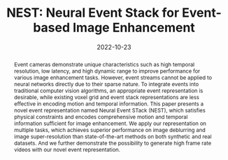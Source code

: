 ---
title: 'NEST: Neural Event Stack for Event-based Image Enhancement'

# Authors
# If you created a profile for a user (e.g. the default `admin` user), write the username (folder name) here
# and it will be replaced with their full name and linked to their profile.
authors:
  - admin
  - Chu Zhou
  - Hanyue Lou
  - and Boxin Shi

# Author notes (optional)
#author_notes:
#  - 'Equal contribution'
#  - 'Equal contribution'

date: '2022-10-23'
doi: ''

# Schedule page publish date (NOT publication's date).
publishDate: '2022-7-20'

# Publication type.
# Legend: 0 = Uncategorized; 1 = Conference paper; 2 = Journal article;
# 3 = Preprint / Working Paper; 4 = Report; 5 = Book; 6 = Book section;
# 7 = Thesis; 8 = Patent
publication_types: ['1']

# Publication name and optional abbreviated publication name.
publication: In *Proc. of European Conference on Computer Vision 2022*
publication_short: In *ECCV 2022*

abstract: Event cameras demonstrate unique characteristics such as high temporal resolution, low latency, and high dynamic range to improve performance for various image enhancement tasks. However, event streams cannot be applied to neural networks directly due to their sparse nature. To integrate events into traditional computer vision algorithms, an appropriate event representation is desirable, while existing voxel grid and event stack representations are less effective in encoding motion and temporal information. This paper presents a novel event representation named Neural Event STack (NEST), which satisfies physical constraints and encodes comprehensive motion and temporal information sufficient for image enhancement. We apply our representation on multiple tasks, which achieves superior performance on image deblurring and image super-resolution than state-of-the-art methods on both synthetic and real datasets. And we further demonstrate the possibility to generate high frame rate videos with our novel event representation.

# Summary. An optional shortened abstract.
#summary: Lorem ipsum dolor sit amet, consectetur adipiscing elit. Duis posuere tellus ac convallis placerat. Proin tincidunt magna sed ex sollicitudin condimentum.

tags: []

# Display this page in the Featured widget?
featured: true

# Custom links (uncomment lines below)
# links:
# - name: Custom Link
#   url: http://example.org

links: 
url_pdf: 'https://ci.idm.pku.edu.cn/Teng_ECCV22d.pdf'
url_code: 'https://github.com/ChipsAhoyM/NEST'
url_dataset: ''
url_poster: ''
url_project: ''
url_slides: ''
url_source: ''
url_video: ''

#SUPP: https://papers.nips.cc/paper/2021/file/5fd0b37cd7dbbb00f97ba6ce92bf5add-Supplemental.pdf

#CODE: https://github.com/fourson/Learning-to-dehaze-with-polarization

# Featured image
# To use, add an image named `featured.jpg/png` to your page's folder.
image:
  caption: ''
  focal_point: ''
  preview_only: true

# Associated Projects (optional).
#   Associate this publication with one or more of your projects.
#   Simply enter your project's folder or file name without extension.
#   E.g. `internal-project` references `content/project/internal-project/index.md`.
#   Otherwise, set `projects: []`.
#projects:
#  - example

# Slides (optional).
#   Associate this publication with Markdown slides.
#   Simply enter your slide deck's filename without extension.
#   E.g. `slides: "example"` references `content/slides/example/index.md`.
#   Otherwise, set `slides: ""`.
#slides: example


---